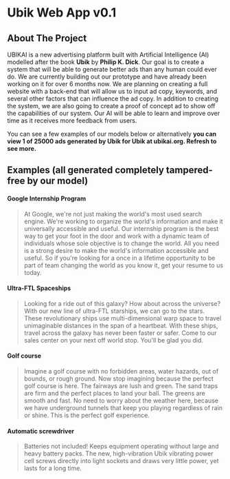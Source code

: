 # Ubik Web App v0.1

## About The Project
UBIKAI is a new advertising platform built with Artificial Intelligence (AI) modelled after the book **Ubik** by **Philip K. Dick**. Our goal is to create a system that will be able to generate better ads than any human could ever do. We are currently building out our prototype and have already been working on it for over 6 months now. 
We are planning on creating a full website with a back-end that will allow us to input ad copy, keywords, and several other factors that can influence the ad copy. In addition to creating the system, we are also going to create a proof of concept ad to show off the capabilities of our system. 
Our AI will be able to learn and improve over time as it receives more feedback from users.

You can see a few examples of our models below or alternatively **you can view 1 of 25000 ads generated by Ubik for Ubik at ubikai.org. Refresh to see more.**

## Examples (all generated completely tampered-free by our model)
#### Google Internship Program

 > At Google, we're not just making the world's most used search engine. We're working to organize the world's information and make it universally accessible and useful. Our internship program is the best way to get your foot in the door and work with a dynamic team of individuals whose sole objective is to change the world. All you need is a strong desire to make the world's information accessible and useful. So if you're looking for a once in a lifetime opportunity to be part of team changing the world as you know it, get your resume to us today. 

#### Ultra-FTL Spaceships

> Looking for a ride out of this galaxy? How about across the universe? With our new line of ultra-FTL starships, we can go to the stars. These revolutionary ships use multi-dimensional warp space to travel unimaginable distances in the span of a heartbeat. With these ships, travel across the galaxy has never been faster or safer. 
Come to our sales center on your next off world stop. You'll be glad you did.

#### Golf course

> Imagine a golf course with no forbidden areas, water hazards, out of bounds, or rough ground. Now stop imagining because the perfect golf course is here. The fairways are lush and green. The sand traps are firm and the perfect places to land your ball. The greens are smooth and fast. No need to worry about the weather here, because we have underground tunnels that keep you playing regardless of rain or shine. This is the perfect golf experience.

#### Automatic screwdriver
> Batteries not included! Keeps equipment operating without large and heavy battery packs. The new, high-vibration Ubik vibrating power cell screws directly into light sockets and draws very little power, yet lasts for a long time. 



